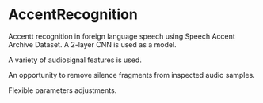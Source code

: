# AccentRecognition

Accentt recognition in foreign language speech using Speech Accent Archive Dataset. A 2-layer CNN is used as a model.

A variety of audiosignal features is used.

An opportunity to remove silence fragments from inspected audio samples.

Flexible parameters adjustments.
